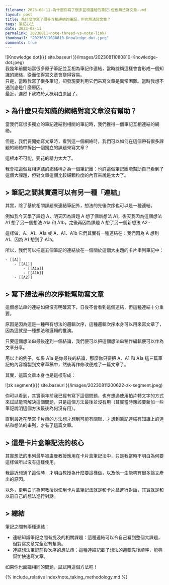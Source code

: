```yaml
---
filename: 2023-08-11-為什麼你寫了很多互相連結的筆記-但也無法寫文章-.md
layout: post
title: 為什麼你寫了很多互相連結的筆記，但也無法寫文章？
tags: 筆記心法
date: 2023-08-11
permalink: 20230811-note-thread-vs-note-link/
thumbnail: "20230811080810-Knowledge-dot.jpeg"
comments: true
---
```


![Knowledge dot]({{ site.baseurl }}/images/20230811080810-Knowledge-dot.jpeg)  
我幾年前開始寫很多原子筆記並互相為筆記作連結，當時據稱這樣會會形成一個知識的網絡，從而使得寫文章會變得容易。  
只是，當時我寫了很多筆記，卻發現要利用它們來寫文章是異常困難。當時我想不通到底是什麼原因。  
最近，遇然下我終於大概明白原因了。

## > 為什麼只有知識的網絡對寫文章沒有幫助？

當我們寫很多獨立的筆記連結到相關的筆記時，我們獲得一個筆記互相連結的網絡。

但是，我們要開始寫文章時，看到這一個網絡時，我們可以如何在這個帶有很多課題的網絡中拆出一個獨立的課題來寫文章？

這根本不可能，要花的精力太大了。

我會把這個互相連結的網絡稱之為一個筆記團：也許這個筆記團能幫助自己看到了這個大課題，但對文章這個比較細顆粒度的內容來說是太大了。

## > 筆記之間其實還可以有另一種「連結」

其實，除了基於相關課題來連結筆記外，想法的先後次序也可以是一種連結。

例如我今天學了課題 A，明天因為課題 A 想了個新想法 A1，後天我因為這個想法 A1 想了另一個想法 A1a 和 A1b，之後再因為課題 A 想了另一個新想法 A2⋯

這樣做，A、A1、A1a 或 A、A1、A1b 它們其實有一種連結在：我們因為 A 想到 A1、因為 A1 想到了 A1a。

所以，我們可以把這五個筆記的連結放在一個關於這個大主題的卡片串列筆記中：

```
- [[A]]
	- [[A1]]
		- [[A1a]]
		- [[A1b]]
	- [[A2]]
```


## > 寫下想法串的次序能幫助寫文章

這個想法串的連結如果沒有明確寫下，日後不會看到這個連結，但這種連結十分重要。

原因是因為這是一種帶有想法的邏輯次序，這種邏輯次序本身可以用來寫文章了，因為這就是一種想法和邏輯的推演。

只要這個想法串最後達到一個結論，我們便可以把這個想法串稍作編輯便可以作為文章分享。

用以上的例子，如果 A1a 是你最後的結論，那麼你只要把 A、A1 和 A1a 這三篇筆記的內容複製到文章草稿中，然後再作修改便成了一篇文章了。

其實，這篇文章本身也是這樣形成：

![zk segment]({{ site.baseurl }}/images/20230811200622-zk-segment.jpeg)

你可以看到，其實兩年前我已經有寫下這個問題，也有想過使用拍片轉文字的方式來試試能否解決這個問題，只是這個方法最後並沒有用（其實當時應該要新加一些筆記說明這個方法最後為何沒有用）。

直到最近在學寫卡片串的方法想才想到可能有關聯，才想到筆記連結有知識上的連結和想法的串列，才有了這篇文章。

## > 這是卡片盒筆記法的核心

其實想法的串列最早被盧曼教授應用在卡片盒筆記法中，只是我當時不明白為何要這樣做所以沒有這樣使用。

我最近想通了這個時，才明白教授為什麼要這樣做，以及他一生能夠有很多論文產出的原因。

以外，更明白了為何教授說使用卡片盒筆記法就是和卡片盒進行對話，其實就是和以前自己的想法進行對話。

## > 總結

筆記之間有兩種連結：

- 連結知識筆記之間有提及的相關課題：這種連結可以令自己看到整個大課題，但對寫文章完全沒有幫助。
- 連結想法筆記前後次序的想法串：這種連結記載了想法的邏輯先後順序，能夠幫忙快速寫文章。

如果你也面臨相同的問題，試試用這個方法吧！


{% include_relative index/note_taking_methodology.md %}



<!--
- [為什麼你寫了很多互相連結的筆記，但也無法寫文章？]({{ site.baseurl }}/20230811-note-thread-vs-note-link/) 
-->
